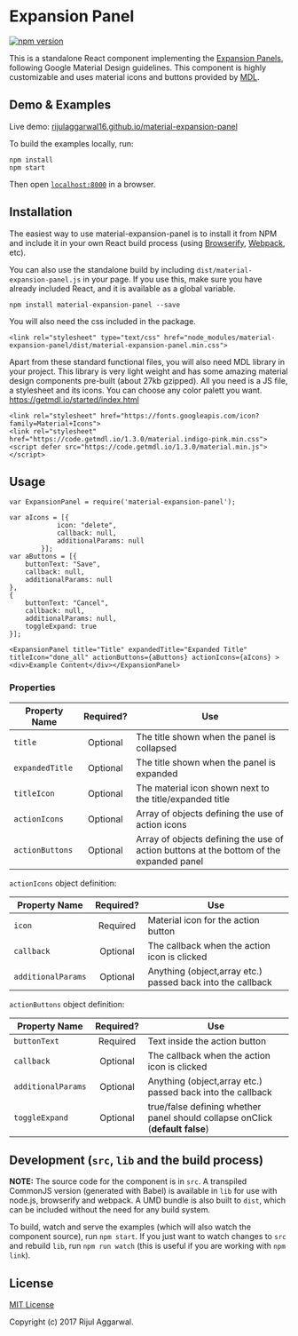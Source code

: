 # Expansion Panel

[![npm version](https://badge.fury.io/js/material-expansion-panel.svg)](https://badge.fury.io/js/material-expansion-panel)

This is a standalone React component implementing the [Expansion Panels](https://material.io/guidelines/components/expansion-panels.html), following Google Material Design guidelines. This component is highly customizable and uses material icons and buttons provided by [MDL](https://getmdl.io/).


## Demo & Examples

Live demo: [rijulaggarwal16.github.io/material-expansion-panel](http://rijulaggarwal16.github.io/material-expansion-panel/)

To build the examples locally, run:

```
npm install
npm start
```

Then open [`localhost:8000`](http://localhost:8000) in a browser.


## Installation

The easiest way to use material-expansion-panel is to install it from NPM and include it in your own React build process (using [Browserify](http://browserify.org), [Webpack](http://webpack.github.io/), etc).

You can also use the standalone build by including `dist/material-expansion-panel.js` in your page. If you use this, make sure you have already included React, and it is available as a global variable.

```
npm install material-expansion-panel --save
```
You will also need the css included in the package.
```
<link rel="stylesheet" type="text/css" href="node_modules/material-expansion-panel/dist/material-expansion-panel.min.css">
```
Apart from these standard functional files, you will also need MDL library in your project. This library is very light weight and has some amazing material design components pre-built (about 27kb gzipped). All you need is a JS file, a stylesheet and its icons. You can choose any color palett you want. https://getmdl.io/started/index.html
```
<link rel="stylesheet" href="https://fonts.googleapis.com/icon?family=Material+Icons">
<link rel="stylesheet" href="https://code.getmdl.io/1.3.0/material.indigo-pink.min.css">
<script defer src="https://code.getmdl.io/1.3.0/material.min.js"></script>
```


## Usage

```
var ExpansionPanel = require('material-expansion-panel');

var aIcons = [{
			icon: "delete",
			callback: null,
			additionalParams: null
		}];
var aButtons = [{
	buttonText: "Save",
	callback: null,
	additionalParams: null
},
{
	buttonText: "Cancel",
	callback: null,
	additionalParams: null,
	toggleExpand: true
}];

<ExpansionPanel title="Title" expandedTitle="Expanded Title" titleIcon="done_all" actionButtons={aButtons} actionIcons={aIcons} ><div>Example Content</div></ExpansionPanel>
```

### Properties

|Property Name|Required?|Use|
|---|:---:|---|
|`title`|Optional|The title shown when the panel is collapsed |
|`expandedTitle`|Optional|The title shown when the panel is expanded|
|`titleIcon`|Optional|The material icon shown next to the title/expanded title|
|`actionIcons`|Optional|Array of objects defining the use of action icons|
|`actionButtons`|Optional|Array of objects defining the use of action buttons at the bottom of the expanded panel|

`actionIcons` object definition:

|Property Name|Required?|Use|
|---|:---:|---|
|`icon`|Required|Material icon for the action button|
|`callback`|Optional|The callback when the action icon is clicked|
|`additionalParams`|Optional|Anything (object,array etc.) passed back into the callback|

`actionButtons` object definition:

|Property Name|Required?|Use|
|---|:---:|---|
|`buttonText`|Required|Text inside the action button|
|`callback`|Optional|The callback when the action icon is clicked|
|`additionalParams`|Optional|Anything (object,array etc.) passed back into the callback|
|`toggleExpand`|Optional|true/false defining whether panel should collapse onClick (**default false**)|

## Development (`src`, `lib` and the build process)

**NOTE:** The source code for the component is in `src`. A transpiled CommonJS version (generated with Babel) is available in `lib` for use with node.js, browserify and webpack. A UMD bundle is also built to `dist`, which can be included without the need for any build system.

To build, watch and serve the examples (which will also watch the component source), run `npm start`. If you just want to watch changes to `src` and rebuild `lib`, run `npm run watch` (this is useful if you are working with `npm link`).

## License

[MIT License](https://en.wikipedia.org/wiki/MIT_License)

Copyright (c) 2017 Rijul Aggarwal.

